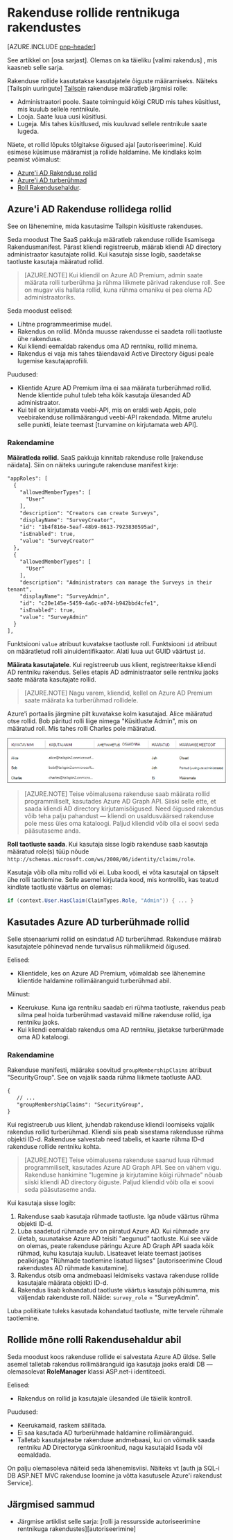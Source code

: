<properties
   pageTitle="Rakenduse rollide | Microsoft Azure'i"
   description="Kuidas teha rakenduse rollide autoriseerimist"
   services=""
   documentationCenter="na"
   authors="MikeWasson"
   manager="roshar"
   editor=""
   tags=""/>

<tags
   ms.service="guidance"
   ms.devlang="dotnet"
   ms.topic="article"
   ms.tgt_pltfrm="na"
   ms.workload="na"
   ms.date="02/16/2016"
   ms.author="mwasson"/>

#  <a name="application-roles-in-multitenant-applications"></a>Rakenduse rollide rentnikuga rakendustes

[AZURE.INCLUDE [pnp-header](../../includes/guidance-pnp-header-include.md)]

See artikkel on [osa sarjast]. Olemas on ka täieliku [valimi rakendus] , mis kaasneb selle sarja.

Rakenduse rollide kasutatakse kasutajatele õiguste määramiseks. Näiteks [Tailspin uuringute] [ Tailspin] rakenduse määratleb järgmisi rolle:

- Administraatori poole. Saate toiminguid kõigi CRUD mis tahes küsitlust, mis kuulub sellele rentnikule.
- Looja. Saate luua uusi küsitlusi.
- Lugeja. Mis tahes küsitlused, mis kuuluvad sellele rentnikule saate lugeda.

Näete, et rollid lõpuks tõlgitakse õigused ajal [autoriseerimine]. Kuid esimese küsimuse määramist ja rollide haldamine. Me kindlaks kolm peamist võimalust:

-   [Azure'i AD Rakenduse rollid](#roles-using-azure-ad-app-roles)
-   [Azure'i AD turberühmad](#roles-using-azure-ad-security-groups)
-   [Roll Rakendusehaldur](#roles-using-an-application-role-manager).

## <a name="roles-using-azure-ad-app-roles"></a>Azure'i AD Rakenduse rollidega rollid

See on lähenemine, mida kasutasime Tailspin küsitluste rakenduses.

Seda moodust The SaaS pakkuja määratleb rakenduse rollide lisamisega Rakendusmanifest. Pärast kliendi registreerub, määrab kliendi AD directory administraator kasutajate rollid. Kui kasutaja sisse logib, saadetakse taotluste kasutaja määratud rollid.

> [AZURE.NOTE] Kui kliendil on Azure AD Premium, admin saate määrata rolli turberühma ja rühma liikmete pärivad rakenduse roll. See on mugav viis hallata rollid, kuna rühma omaniku ei pea olema AD administraatoriks.

Seda moodust eelised:

-   Lihtne programmeerimise mudel.
-   Rakendus on rollid. Mõnda muusse rakendusse ei saadeta rolli taotluste ühe rakenduse.
-   Kui kliendi eemaldab rakendus oma AD rentniku, rollid minema.
-   Rakendus ei vaja mis tahes täiendavaid Active Directory õigusi peale lugemise kasutajaprofiili.

Puudused:

- Klientide Azure AD Premium ilma ei saa määrata turberühmad rollid. Nende klientide puhul tuleb teha kõik kasutaja ülesanded AD administraator.
- Kui teil on kirjutamata veebi-API, mis on eraldi web Appis, pole veebirakenduse rollimäärangud veebi-API rakendada. Mitme arutelu selle punkti, leiate teemast [turvamine on kirjutamata web API].

### <a name="implementation"></a>Rakendamine

**Määratleda rollid.** SaaS pakkuja kinnitab rakenduse rolle [rakenduse näidata]. Siin on näiteks uuringute rakenduse manifest kirje:

```
"appRoles": [
  {
    "allowedMemberTypes": [
      "User"
    ],
    "description": "Creators can create Surveys",
    "displayName": "SurveyCreator",
    "id": "1b4f816e-5eaf-48b9-8613-7923830595ad",
    "isEnabled": true,
    "value": "SurveyCreator"
  },
  {
    "allowedMemberTypes": [
      "User"
    ],
    "description": "Administrators can manage the Surveys in their tenant",
    "displayName": "SurveyAdmin",
    "id": "c20e145e-5459-4a6c-a074-b942bbd4cfe1",
    "isEnabled": true,
    "value": "SurveyAdmin"
  }
],
```

Funktsiooni `value` atribuut kuvatakse taotluste roll. Funktsiooni `id` atribuut on määratletud rolli ainuidentifikaator. Alati luua uut GUID väärtust `id`.

**Määrata kasutajatele**. Kui registreerub uus klient, registreeritakse kliendi AD rentniku rakendus. Selles etapis AD administraator selle rentniku jaoks saate määrata kasutajate rollid.

> [AZURE.NOTE] Nagu varem, kliendid, kellel on Azure AD Premium saate määrata ka turberühmad rollidele.

Azure'i portaalis järgmine pilt kuvatakse kolm kasutajad. Alice määratud otse rollid. Bob päritud rolli liige nimega "Küsitluste Admin", mis on määratud roll. Mis tahes rolli Charles pole määratud.

![Määratud kasutajad](media/guidance-multitenant-identity/role-assignments.png)

> [AZURE.NOTE] Teise võimalusena rakenduse saab määrata rollid programmiliselt, kasutades Azure AD Graph API.  Siiski selle ette, et saada kliendi AD directory kirjutamisõigused. Need õigused rakendus võib teha palju pahandust &mdash; kliendi on usaldusväärsed rakenduse pole mess üles oma kataloogi. Paljud kliendid võib olla ei soovi seda pääsutaseme anda.

**Roll taotluste saada**. Kui kasutaja sisse logib rakenduse saab kasutaja määratud role(s) tüüp nõude `http://schemas.microsoft.com/ws/2008/06/identity/claims/role`.  

Kasutaja võib olla mitu rollid või ei. Luba koodi, ei võta kasutajal on täpselt ühe rolli taotlemine. Selle asemel kirjutada kood, mis kontrollib, kas teatud kindlate taotluste väärtus on olemas:

```csharp
if (context.User.HasClaim(ClaimTypes.Role, "Admin")) { ... }
```

## <a name="roles-using-azure-ad-security-groups"></a>Kasutades Azure AD turberühmade rollid

Selle stsenaariumi rollid on esindatud AD turberühmad. Rakenduse määrab kasutajatele põhinevad nende turvalisus rühmaliikmeid õigused.

Eelised:

-   Klientidele, kes on Azure AD Premium, võimaldab see lähenemine klientide haldamine rollimääranguid turberühmad abil.

Miinust:

- Keerukuse. Kuna iga rentniku saadab eri rühma taotluste, rakendus peab silma peal hoida turberühmad vastavaid milline rakenduse rollid, iga rentniku jaoks.
- Kui kliendi eemaldab rakendus oma AD rentniku, jäetakse turberühmade oma AD kataloogi.

### <a name="implementation"></a>Rakendamine

Rakenduse manifesti, määrake soovitud `groupMembershipClaims` atribuut "SecurityGroup". See on vajalik saada rühma liikmete taotluste AAD.

```
{
   // ...
   "groupMembershipClaims": "SecurityGroup",
}
```

Kui registreerub uus klient, juhendab rakenduse kliendi loomiseks vajalik rakendus rollid turberühmad. Kliendi siis peab sisestama rakendusse rühma objekti ID-d. Rakenduse salvestab need tabelis, et kaarte rühma ID-d rakenduse rollide rentniku kohta.

> [AZURE.NOTE] Teise võimalusena rakenduse saanud luua rühmad programmiliselt, kasutades Azure AD Graph API.  See on vähem vigu. Rakenduse hankimine "lugemine ja kirjutamine kõigi rühmade" nõuab siiski kliendi AD directory õiguste. Paljud kliendid võib olla ei soovi seda pääsutaseme anda.

Kui kasutaja sisse logib:

1.  Rakenduse saab kasutaja rühmade taotluste. Iga nõude väärtus rühma objekti ID-d.
2.  Luba saadetud rühmade arv on piiratud Azure AD. Kui rühmade arv ületab, suunatakse Azure AD teisiti "aegunud" taotluste. Kui see väide on olemas, peate rakenduse päringu Azure AD Graph API saada kõik rühmad, kuhu kasutaja kuulub. Lisateavet leiate teemast jaotises pealkirjaga "Rühmade taotlemine lisatud liigses" [autoriseerimine Cloud rakendustes AD rühmade kasutamine].
3.  Rakendus otsib oma andmebaasi leidmiseks vastava rakenduse rollide kasutajale määrata objekti ID-d.
4.  Rakendus lisab kohandatud taotluste väärtus kasutaja põhisumma, mis väljendab rakenduste roll. Näide: `survey_role` = "SurveyAdmin".

Luba poliitikate tuleks kasutada kohandatud taotluste, mitte tervele rühmale taotlemine.

## <a name="roles-using-an-application-role-manager"></a>Rollide mõne rolli Rakendusehaldur abil

Seda moodust koos rakenduse rollide ei salvestata Azure AD üldse. Selle asemel talletab rakendus rollimääranguid iga kasutaja jaoks eraldi DB &mdash; olemasolevat **RoleManager** klassi ASP.net-i identiteedi.

Eelised:

-   Rakendus on rollid ja kasutajale ülesanded üle täielik kontroll.

Puudused:

- Keerukamaid, raskem säilitada.
- Ei saa kasutada AD turberühmade haldamine rollimääranguid.
- Talletab kasutajateabe rakenduse andmebaasi, kui on võimalik saada rentniku AD Directoryga sünkroonitud, nagu kasutajaid lisada või eemaldada.   

On palju olemasoleva näiteid seda lähenemisviisi. Näiteks vt [auth ja SQL-i DB ASP.NET MVC rakenduse loomine ja võtta kasutusele Azure'i rakendust Service].

## <a name="next-steps"></a>Järgmised sammud

- Järgmise artiklist selle sarja: [rolli ja ressursside autoriseerimine rentnikuga rakendustes][autoriseerimine]

<!-- Links -->
[Tailspin]: guidance-multitenant-identity-tailspin.md
[Sarja mittekuuluva]: guidance-multitenant-identity.md
[luba]: guidance-multitenant-identity-authorize.md
[Turvaliseks taustväärtus veebi-API]: guidance-multitenant-identity-web-api.md
[ASP.net-i MVC rakenduse auth ja SQL-i DB loomine ja juurutamine Azure'i rakendust Service]: ../app-service-web/web-sites-dotnet-deploy-aspnet-mvc-app-membership-oauth-sql-database.md
[rakenduse manifesti]: ../active-directory/active-directory-application-manifest.md
[proovi taotluse]: https://github.com/Azure-Samples/guidance-identity-management-for-multitenant-apps
